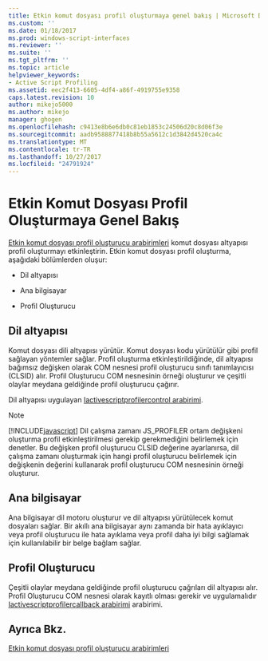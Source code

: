 ```yaml
---
title: Etkin komut dosyası profil oluşturmaya genel bakış | Microsoft Docs
ms.custom: ''
ms.date: 01/18/2017
ms.prod: windows-script-interfaces
ms.reviewer: ''
ms.suite: ''
ms.tgt_pltfrm: ''
ms.topic: article
helpviewer_keywords:
- Active Script Profiling
ms.assetid: eec2f413-6605-4df4-a86f-4919755e9358
caps.latest.revision: 10
author: mikejo5000
ms.author: mikejo
manager: ghogen
ms.openlocfilehash: c9413e8b6e6db0c81eb1853c24506d20c8d06f3e
ms.sourcegitcommit: aadb9588877418b8b55a5612c1d3842d4520ca4c
ms.translationtype: MT
ms.contentlocale: tr-TR
ms.lasthandoff: 10/27/2017
ms.locfileid: "24791924"
---
```

# <a name="active-script-profiling-overview"></a>Etkin Komut Dosyası Profil Oluşturmaya Genel Bakış
[Etkin komut dosyası profil oluşturucu arabirimleri](../winscript/reference/active-script-profiler-interfaces.md) komut dosyası altyapısı profil oluşturmayı etkinleştirin. Etkin komut dosyası profil oluşturma, aşağıdaki bölümlerden oluşur:  
  
-   Dil altyapısı  
  
-   Ana bilgisayar  
  
-   Profil Oluşturucu  
  
## <a name="language-engine"></a>Dil altyapısı  
 Komut dosyası dili altyapısı yürütür. Komut dosyası kodu yürütülür gibi profil sağlayan yöntemler sağlar. Profil oluşturma etkinleştirildiğinde, dil altyapısı bağımsız değişken olarak COM nesnesi profil oluşturucu sınıfı tanımlayıcısı (CLSID) alır. Profil Oluşturucu COM nesnesinin örneği oluşturur ve çeşitli olaylar meydana geldiğinde profil oluşturucu çağırır.  
  
 Dil altyapısı uygulayan [Iactivescriptprofilercontrol arabirimi](../winscript/reference/iactivescriptprofilercontrol-interface.md).  
  
> [!NOTE]
>  [!INCLUDE[javascript](../javascript/includes/javascript-md.md)] Dil çalışma zamanı JS_PROFILER ortam değişkeni oluşturma profil etkinleştirilmesi gerekip gerekmediğini belirlemek için denetler. Bu değişken profil oluşturucu CLSID değerine ayarlanırsa, dil çalışma zamanı oluşturmak için hangi profil oluşturucu belirlemek için değişkenin değerini kullanarak profil oluşturucu COM nesnesinin örneği oluşturur.  
  
## <a name="host"></a>Ana bilgisayar  
 Ana bilgisayar dil motoru oluşturur ve dil altyapısı yürütülecek komut dosyaları sağlar. Bir akıllı ana bilgisayar aynı zamanda bir hata ayıklayıcı veya profil oluşturucu ile hata ayıklama veya profil daha iyi bilgi sağlamak için kullanılabilir bir belge bağlam sağlar.  
  
## <a name="profiler"></a>Profil Oluşturucu  
 Çeşitli olaylar meydana geldiğinde profil oluşturucu çağrıları dil altyapısı alır. Profil Oluşturucu COM nesnesi olarak kayıtlı olması gerekir ve uygulamalıdır [Iactivescriptprofilercallback arabirimi](../winscript/reference/iactivescriptprofilercallback-interface.md) arabirimi.  
  
## <a name="see-also"></a>Ayrıca Bkz.  
 [Etkin komut dosyası profil oluşturucu arabirimleri](../winscript/reference/active-script-profiler-interfaces.md)